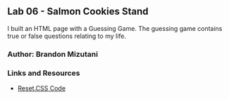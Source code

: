 
## Lab 06 - Salmon Cookies Stand

I built an HTML page with a Guessing Game. The guessing game contains true or false questions relating to my life. 

### Author: Brandon Mizutani

### Links and Resources
* [Reset.CSS Code](https://meyerweb.com/eric/tools/css/reset/)
